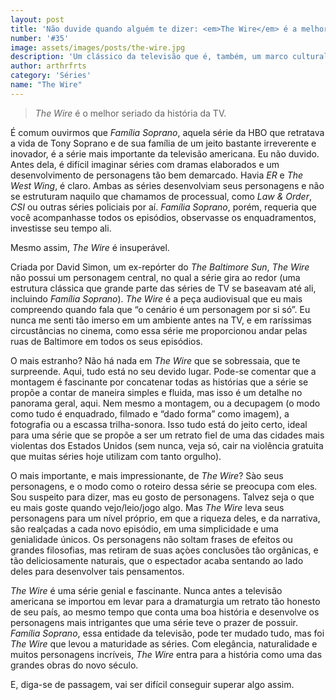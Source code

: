 ```yaml
---
layout: post
title: 'Não duvide quando alguém te dizer: <em>The Wire</em> é a melhor série já feita'
number: '#35'
image: assets/images/posts/the-wire.jpg
description: 'Um clássico da televisão que é, também, um marco cultural.'
author: arthrfrts
category: 'Séries'
name: "The Wire"
---
```


> _The Wire_ é o melhor seriado da história da TV.

É comum ouvirmos que _Família Soprano_, aquela série da HBO que retratava a vida de Tony Soprano e de sua família de um jeito bastante irreverente e inovador, é a série mais importante da televisão americana. Eu não duvido. Antes dela, é difícil imaginar séries com dramas elaborados e um desenvolvimento de personagens tão bem demarcado. Havia _ER_ e _The West Wing_, é claro. Ambas as séries desenvolviam seus personagens e não se estruturam naquilo que chamamos de processual, como _Law & Order_, _CSI_ ou outras séries policiais por aí. _Família Soprano_, porém, requeria que você acompanhasse todos os episódios, observasse os enquadramentos, investisse seu tempo ali.

Mesmo assim, _The Wire_ é insuperável.

Criada por David Simon, um ex-repórter do _The Baltimore Sun_, _The Wire_ não possui um personagem central, no qual a série gira ao redor (uma estrutura clássica que grande parte das séries de TV se baseavam até ali, incluindo _Família Soprano_). _The Wire_ é a peça audiovisual que eu mais compreendo quando fala que “o cenário é um personagem por si só”. Eu nunca me senti tão imerso em um ambiente antes na TV, e em raríssimas circustâncias no cinema, como essa série me proporcionou andar pelas ruas de Baltimore em todos os seus episódios.

O mais estranho? Não há nada em _The Wire_ que se sobressaia, que te surpreende. Aqui, tudo está no seu devido lugar. Pode-se comentar que a montagem é fascinante por concatenar todas as histórias que a série se propõe a contar de maneira simples e fluida, mas isso é um detalhe no panorama geral, aqui. Nem mesmo a montagem, ou a decupagem (o modo como tudo é enquadrado, filmado e “dado forma” como imagem), a fotografia ou a escassa trilha-sonora. Isso tudo está do jeito certo, ideal para uma série que se propõe a ser um retrato fiel de uma das cidades mais violentas dos Estados Unidos (sem nunca, veja só, cair na violência gratuita que muitas séries hoje utilizam com tanto orgulho).

O mais importante, e mais impressionante, de _The Wire_? Sào seus personagens, e o modo como o roteiro dessa série se preocupa com eles. Sou suspeito para dizer, mas eu gosto de personagens. Talvez seja o que eu mais goste quando vejo/leio/jogo algo. Mas _The Wire_ leva seus personagens para um nível próprio, em que a riqueza deles, e da narrativa, são realçadas a cada novo episódio, em uma simplicidade e uma genialidade únicos. Os personagens não soltam frases de efeitos ou grandes filosofias, mas retiram de suas açòes conclusões tão orgânicas, e tão deliciosamente naturais, que o espectador acaba sentando ao lado deles para desenvolver tais pensamentos.

_The Wire_ é uma série genial e fascinante. Nunca antes a televisão americana se importou em levar para a dramaturgia um retrato tão honesto de seu país, ao mesmo tempo que conta uma boa história e desenvolve os personagens mais intrigantes que uma série teve o prazer de possuir. _Família Soprano_, essa entidade da televisão, pode ter mudado tudo, mas foi _The Wire_ que levou a maturidade as séries. Com elegância, naturalidade e muitos personagens incríveis, _The Wire_ entra para a história como uma das grandes obras do novo século.

E, diga-se de passagem, vai ser difícil conseguir superar algo assim.
